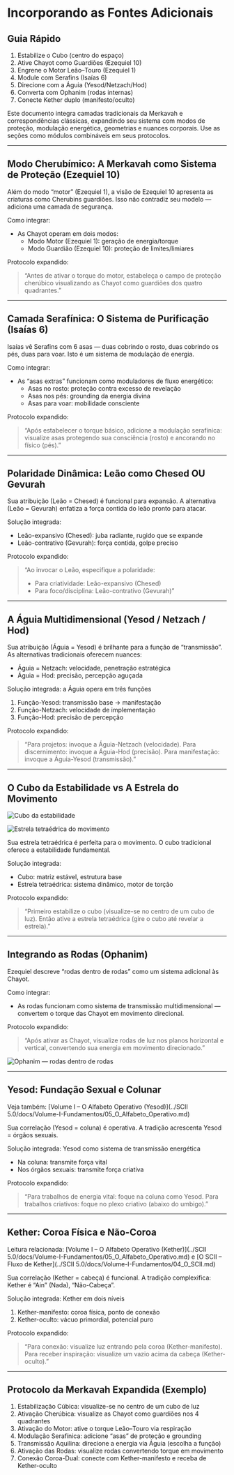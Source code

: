 # Incorporando as Fontes Adicionais

## Guia Rápido

1. Estabilize o Cubo (centro do espaço)
2. Ative Chayot como Guardiões (Ezequiel 10)
3. Engrene o Motor Leão–Touro (Ezequiel 1)
4. Module com Serafins (Isaías 6)
5. Direcione com a Águia (Yesod/Netzach/Hod)
6. Converta com Ophanim (rodas internas)
7. Conecte Kether duplo (manifesto/oculto)

Este documento integra camadas tradicionais da Merkavah e correspondências clássicas, expandindo seu sistema com modos de proteção, modulação energética, geometrias e nuances corporais. Use as seções como módulos combináveis em seus protocolos.

---

## Modo Cherubímico: A Merkavah como Sistema de Proteção (Ezequiel 10)

Além do modo “motor” (Ezequiel 1), a visão de Ezequiel 10 apresenta as criaturas como Cherubins guardiões. Isso não contradiz seu modelo — adiciona uma camada de segurança.

Como integrar:
- As Chayot operam em dois modos:
  - Modo Motor (Ezequiel 1): geração de energia/torque
  - Modo Guardião (Ezequiel 10): proteção de limites/limiares

Protocolo expandido:
> “Antes de ativar o torque do motor, estabeleça o campo de proteção cherúbico visualizando as Chayot como guardiões dos quatro quadrantes.”

---

## Camada Serafínica: O Sistema de Purificação (Isaías 6)

Isaías vê Serafins com 6 asas — duas cobrindo o rosto, duas cobrindo os pés, duas para voar. Isto é um sistema de modulação de energia.

Como integrar:
- As “asas extras” funcionam como moduladores de fluxo energético:
  - Asas no rosto: proteção contra excesso de revelação
  - Asas nos pés: grounding da energia divina
  - Asas para voar: mobilidade consciente

Protocolo expandido:
> “Após estabelecer o torque básico, adicione a modulação serafínica: visualize asas protegendo sua consciência (rosto) e ancorando no físico (pés).”

---

## Polaridade Dinâmica: Leão como Chesed OU Gevurah

Sua atribuição (Leão = Chesed) é funcional para expansão. A alternativa (Leão = Gevurah) enfatiza a força contida do leão pronto para atacar.

Solução integrada:
- Leão-expansivo (Chesed): juba radiante, rugido que se expande
- Leão-contrativo (Gevurah): força contida, golpe preciso

Protocolo expandido:
> “Ao invocar o Leão, especifique a polaridade:
> - Para criatividade: Leão-expansivo (Chesed)
> - Para foco/disciplina: Leão-contrativo (Gevurah)”

---

## A Águia Multidimensional (Yesod / Netzach / Hod)

Sua atribuição (Águia = Yesod) é brilhante para a função de “transmissão”. As alternativas tradicionais oferecem nuances:

- Águia = Netzach: velocidade, penetração estratégica
- Águia = Hod: precisão, percepção aguçada

Solução integrada: a Águia opera em três funções
1. Função-Yesod: transmissão base → manifestação
2. Função-Netzach: velocidade de implementação
3. Função-Hod: precisão de percepção

Protocolo expandido:
> “Para projetos: invoque a Águia-Netzach (velocidade). Para discernimento: invoque a Águia-Hod (precisão). Para manifestação: invoque a Águia-Yesod (transmissão).”

---

## O Cubo da Estabilidade vs A Estrela do Movimento

![Cubo da estabilidade](images/cubo.svg)

![Estrela tetraédrica do movimento](images/estrela-tetraedrica.svg)

Sua estrela tetraédrica é perfeita para o movimento. O cubo tradicional oferece a estabilidade fundamental.

Solução integrada:
- Cubo: matriz estável, estrutura base
- Estrela tetraédrica: sistema dinâmico, motor de torção

Protocolo expandido:
> “Primeiro estabilize o cubo (visualize-se no centro de um cubo de luz). Então ative a estrela tetraédrica (gire o cubo até revelar a estrela).”

---

## Integrando as Rodas (Ophanim)

Ezequiel descreve “rodas dentro de rodas” como um sistema adicional às Chayot.

Como integrar:
- As rodas funcionam como sistema de transmissão multidimensional — convertem o torque das Chayot em movimento direcional.

Protocolo expandido:
> “Após ativar as Chayot, visualize rodas de luz nos planos horizontal e vertical, convertendo sua energia em movimento direcionado.”

![Ophanim — rodas dentro de rodas](images/ophanim.svg)

---

## Yesod: Fundação Sexual e Colunar

Veja também: [Volume I – O Alfabeto Operativo (Yesod)](../SCII 5.0/docs/Volume-I-Fundamentos/05_O_Alfabeto_Operativo.md)

Sua correlação (Yesod = coluna) é operativa. A tradição acrescenta Yesod = órgãos sexuais.

Solução integrada: Yesod como sistema de transmissão energética
- Na coluna: transmite força vital
- Nos órgãos sexuais: transmite força criativa

Protocolo expandido:
> “Para trabalhos de energia vital: foque na coluna como Yesod. Para trabalhos criativos: foque no plexo criativo (abaixo do umbigo).”

---

## Kether: Coroa Física e Não-Coroa

Leitura relacionada: [Volume I – O Alfabeto Operativo (Kether)](../SCII 5.0/docs/Volume-I-Fundamentos/05_O_Alfabeto_Operativo.md) e [O SCII – Fluxo de Kether](../SCII 5.0/docs/Volume-I-Fundamentos/04_O_SCII.md)

Sua correlação (Kether = cabeça) é funcional. A tradição complexifica: Kether é “Ain” (Nada), “Não-Cabeça”.

Solução integrada: Kether em dois níveis
1. Kether-manifesto: coroa física, ponto de conexão
2. Kether-oculto: vácuo primordial, potencial puro

Protocolo expandido:
> “Para conexão: visualize luz entrando pela coroa (Kether-manifesto). Para receber inspiração: visualize um vazio acima da cabeça (Kether-oculto).”

---

## Protocolo da Merkavah Expandida (Exemplo)

1. Estabilização Cúbica: visualize-se no centro de um cubo de luz
2. Ativação Cherúbica: visualize as Chayot como guardiões nos 4 quadrantes
3. Ativação do Motor: ative o torque Leão–Touro via respiração
4. Modulação Serafínica: adicione “asas” de proteção e grounding
5. Transmissão Aquilina: direcione a energia via Águia (escolha a função)
6. Ativação das Rodas: visualize rodas convertendo torque em movimento
7. Conexão Coroa-Dual: conecte com Kether-manifesto e receba de Kether-oculto
